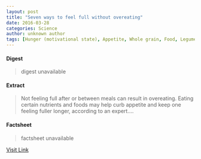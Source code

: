 ```yaml
---
layout: post
title: "Seven ways to feel full without overeating"
date: 2016-03-28
categories: Science
author: unknown author
tags: [Hunger (motivational state), Appetite, Whole grain, Food, Legume, Health, Eating behaviors of humans, Foods, Determinants of health, Nutrition, Food and drink]
---
```



#### Digest
>digest unavailable

#### Extract
>Not feeling full after or between meals can result in overeating. Eating certain nutrients and foods may help curb appetite and keep one feeling fuller longer, according to an expert....

#### Factsheet
>factsheet unavailable

[Visit Link](http://feeds.sciencedaily.com/~r/sciencedaily/~3/9Z2c7DX5Q7A/141021125628.htm)


